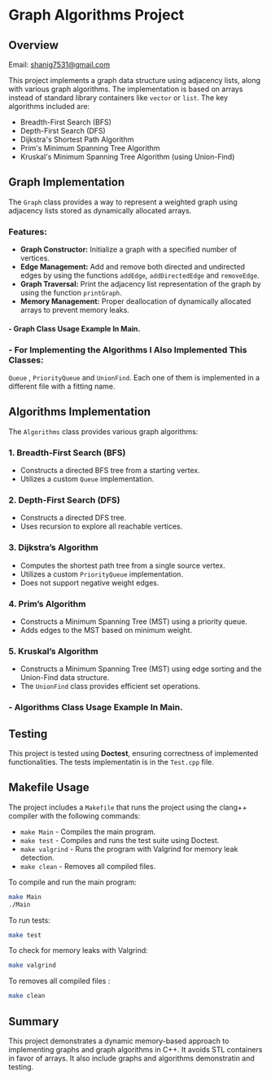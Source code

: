 # Graph Algorithms Project

## Overview
Email: shanig7531@gmail.com


This project implements a graph data structure using adjacency lists, along with various graph algorithms. The implementation is based on arrays instead of standard library containers like `vector` or `list`. The key algorithms included are:

- Breadth-First Search (BFS)
- Depth-First Search (DFS)
- Dijkstra's Shortest Path Algorithm
- Prim's Minimum Spanning Tree Algorithm
- Kruskal's Minimum Spanning Tree Algorithm (using Union-Find)

## Graph Implementation

The `Graph` class provides a way to represent a weighted graph using adjacency lists stored as dynamically allocated arrays.

### Features:

- **Graph Constructor:** Initialize a graph with a specified number of vertices.
- **Edge Management:** Add and remove both directed and undirected edges by using the functions `addEdge`, `addDirectedEdge` and `removeEdge`.
- **Graph Traversal:** Print the adjacency list representation of the graph by using the function `printGraph`.
- **Memory Management:** Proper deallocation of dynamically allocated arrays to prevent memory leaks.

#### - Graph Class Usage Example In Main.

### - For Implementing the Algorithms I Also Implemented This Classes:
 `Queue` , `PriorityQueue` and `UnionFind`. Each one of them is implemented in a different file with a fitting name.

## Algorithms Implementation

The `Algorithms` class provides various graph algorithms:

### 1. **Breadth-First Search (BFS)**

- Constructs a directed BFS tree from a starting vertex.
- Utilizes a custom `Queue` implementation.

### 2. **Depth-First Search (DFS)**

- Constructs a directed DFS tree.
- Uses recursion to explore all reachable vertices.

### 3. **Dijkstra’s Algorithm**

- Computes the shortest path tree from a single source vertex.
- Utilizes a custom `PriorityQueue` implementation.
- Does not support negative weight edges.

### 4. **Prim’s Algorithm**

- Constructs a Minimum Spanning Tree (MST) using a priority queue.
- Adds edges to the MST based on minimum weight.

### 5. **Kruskal’s Algorithm**

- Constructs a Minimum Spanning Tree (MST) using edge sorting and the Union-Find data structure.
- The `UnionFind` class provides efficient set operations.

###  - Algorithms Class Usage Example In Main.


## Testing

This project is tested using **Doctest**, ensuring correctness of implemented functionalities.
The tests implementatin is in the `Test.cpp` file.

## Makefile Usage

The project includes a `Makefile` that runs the project using the clang++ compiler with the following commands:

- `make Main` - Compiles the main program.
- `make test` - Compiles and runs the test suite using Doctest.
- `make valgrind` - Runs the program with Valgrind for memory leak detection.
- `make clean` - Removes all compiled files.

To compile and run the main program:

```sh
make Main
./Main
```

To run tests:

```sh
make test
```

To check for memory leaks with Valgrind:

```sh
make valgrind
```
To removes all compiled files :

```sh
make clean
```
## Summary

This project demonstrates a dynamic memory-based approach to implementing graphs and graph algorithms in C++. It avoids STL containers in favor of arrays. It also include graphs and algorithms demonstratin and testing.

